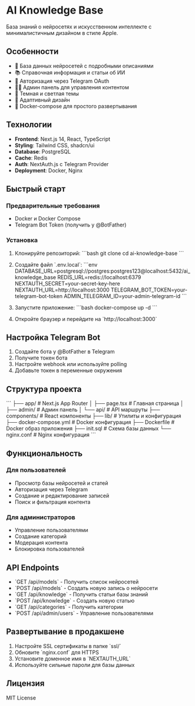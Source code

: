# AI Knowledge Base

База знаний о нейросетях и искусственном интеллекте с минималистичным дизайном в стиле Apple.

## Особенности

- 🧠 База данных нейросетей с подробными описаниями
- 📚 Справочная информация и статьи об ИИ
- 🔐 Авторизация через Telegram OAuth
- 👨‍💼 Админ панель для управления контентом
- 🌙 Темная и светлая темы
- 📱 Адаптивный дизайн
- 🐳 Docker-compose для простого развертывания

## Технологии

- **Frontend**: Next.js 14, React, TypeScript
- **Styling**: Tailwind CSS, shadcn/ui
- **Database**: PostgreSQL
- **Cache**: Redis
- **Auth**: NextAuth.js с Telegram Provider
- **Deployment**: Docker, Nginx

## Быстрый старт

### Предварительные требования

- Docker и Docker Compose
- Telegram Bot Token (получить у @BotFather)

### Установка

1. Клонируйте репозиторий:
\`\`\`bash
git clone <repository-url>
cd ai-knowledge-base
\`\`\`

2. Создайте файл \`.env.local\`:
\`\`\`env
DATABASE_URL=postgresql://postgres:postgres123@localhost:5432/ai_knowledge_base
REDIS_URL=redis://localhost:6379
NEXTAUTH_SECRET=your-secret-key-here
NEXTAUTH_URL=http://localhost:3000
TELEGRAM_BOT_TOKEN=your-telegram-bot-token
ADMIN_TELEGRAM_ID=your-admin-telegram-id
\`\`\`

3. Запустите приложение:
\`\`\`bash
docker-compose up -d
\`\`\`

4. Откройте браузер и перейдите на \`http://localhost:3000\`

## Настройка Telegram Bot

1. Создайте бота у @BotFather в Telegram
2. Получите токен бота
3. Настройте webhook или используйте polling
4. Добавьте токен в переменные окружения

## Структура проекта

\`\`\`
├── app/                    # Next.js App Router
│   ├── page.tsx           # Главная страница
│   ├── admin/             # Админ панель
│   └── api/               # API маршруты
├── components/            # React компоненты
├── lib/                   # Утилиты и конфигурация
├── docker-compose.yml     # Docker конфигурация
├── Dockerfile            # Docker образ приложения
├── init.sql              # Схема базы данных
└── nginx.conf            # Nginx конфигурация
\`\`\`

## Функциональность

### Для пользователей
- Просмотр базы нейросетей и статей
- Авторизация через Telegram
- Создание и редактирование записей
- Поиск и фильтрация контента

### Для администраторов
- Управление пользователями
- Создание категорий
- Модерация контента
- Блокировка пользователей

## API Endpoints

- \`GET /api/models\` - Получить список нейросетей
- \`POST /api/models\` - Создать новую запись о нейросети
- \`GET /api/knowledge\` - Получить статьи базы знаний
- \`POST /api/knowledge\` - Создать новую статью
- \`GET /api/categories\` - Получить категории
- \`POST /api/admin/users\` - Управление пользователями

## Развертывание в продакшене

1. Настройте SSL сертификаты в папке \`ssl/\`
2. Обновите \`nginx.conf\` для HTTPS
3. Установите доменное имя в \`NEXTAUTH_URL\`
4. Используйте сильные пароли для базы данных

## Лицензия

MIT License
